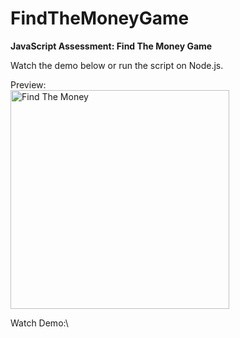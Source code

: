# FindTheMoneyGame

<b>JavaScript Assessment: Find The Money Game</b>

Watch the demo below or run the script on Node.js.

Preview:\
<img width="350" alt="Find The Money" src="https://user-images.githubusercontent.com/108328227/193250838-dda0b31f-29a7-4a39-a7df-3b2d517dfbca.png">

Watch Demo:\

